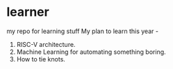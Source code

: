 # learner
my repo for learning stuff
My plan to learn this year -
1. RISC-V architecture.
2. Machine Learning for automating something boring.
3. How to tie knots.
